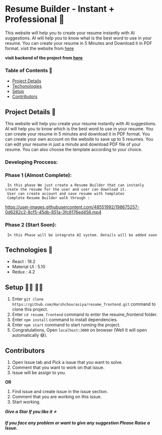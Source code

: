 # Resume Builder - Instant + Professional 📄
This website will help you to create your resume instantly with AI suggestions. AI will help you to know what is the best word to use in your resume. You can create your resume in 5 Minutes and Download it in PDF format.
visit the website from [here](https://resumebuilderreactjs.netlify.app/)

**visit backend of the project from [here](https://github.com/Harshchourasiya/Resume_backend)**
### Table of Contents 📝

- [Project Details](https://github.com/Harshchourasiya/resume_frontend#project-details)
- [Techonologies](https://github.com/Harshchourasiya/resume_frontend#technologies)
- [Setup](https://github.com/Harshchourasiya/resume_frontend#setup)
- [Contributors](https://github.com/Harshchourasiya/resume_frontend#contributors)

## Project Details 📔

This website will help you create your resume instantly with AI suggestions. AI will help you to know which is the best word to use in your resume. You can create your resume in 5 minutes and download it in PDF format. You can create your own account on the website to save up to 5 resumes. You can edit your resume in just a minute and download PDF file of your resume. You can also choose the template according to your choice.
### Developing Proccess:

### Phase 1 (Almost Complete):
     In this phase We just create a Resume Builder that can instanly create the resume for the user and user can download it. 
     User can create account and save resume with templates
     Complete Resume Builder walk through :
     

https://user-images.githubusercontent.com/48551992/198675257-0d6282c2-8cf5-45db-851a-3fc8176ed456.mp4



### Phase 2 (Start Soon):
     In this Phase will be integrate AI system. Details will be added soon

## Technologies 📝

- React : 18.2 
- Material UI : 5.10
- Redux : 4.2

## Setup 👨‍💻 👩‍💻

1. Enter ```git clone https://github.com/Harshchourasiya/resume_frontend.git``` command to clone this project.
2. Enter ```cd resume_frontend``` command to enter the resume_frontend folder.
3. Enter ```npm install``` command to install dependencies.
4. Enter ```npm start``` command to start running the project.
5. Congratulations, Open ```localhost:3000``` on browser (Well It will open automatically 😅).

## Contributors 

1. Open Issue tab and Pick a issue that you want to solve.
2. Comment that you want to work on that issue.
3. Issue will be assign to you.

**OR**

1. Find issue and create issue in the issue section.
2. Comment that you are working on this issue.
3. Start working.

***Give a Star If you like it ⭐***

***If you face any problem or want to give any suggestion Please Raise a Issue.***
